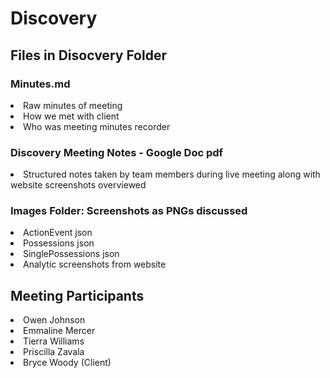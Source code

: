 <h1>Discovery</h1>
<h2>Files in Disocvery Folder</h2>
<h3>Minutes.md</h3>
<li>Raw minutes of meeting</li>
<li>How we met with client</li>
<li>Who was meeting minutes recorder</li>
<h3>Discovery Meeting Notes - Google Doc pdf</h3>
<li>Structured notes taken by team members during live meeting along with website screenshots overviewed</li>
<h3>Images Folder: Screenshots as PNGs discussed</h3>
<li>ActionEvent json</li>
<li>Possessions json</li>
<li>SinglePossessions json</li>
<li>Analytic screenshots from website</li>
<h2>Meeting Participants</h2>
<li>Owen Johnson</li>
<li>Emmaline Mercer</li>
<li>Tierra Williams</li>
<li>Priscilla Zavala</li>
<li>Bryce Woody (Client) </li>

